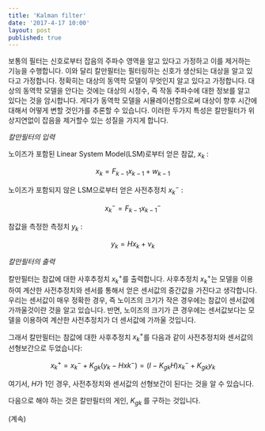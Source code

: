 ```yaml
---
title: 'Kalman filter'
date: '2017-4-17 10:00'
layout: post
published: true
---
```


보통의 필터는 신호로부터 잡음의 주파수 영역을 알고 있다고 가정하고 이를 제거하는 기능을 수행합니다. 이와 달리 칼만필터는 필터링하는 신호가 생산되는 대상을 알고 있다고 가정합니다. 정확히는 대상의 동역학 모델이 무엇인지 알고 있다고 가정합니다. 대상의 동역학 모델을 안다는 것에는 대상의 시정수, 즉 작동 주파수에 대한 정보를 알고 있다는 것을 암시합니다. 게다가 동역학 모델을 시뮬레이션함으로써 대상이 향후 시간에 대해서 어떻게 변할 것인가를 추론할 수 있습니다. 이러한 두가지 특성은 칼만필터가 위상지연없이 잡음을 제거할수 있는 성질을 가지게 합니다.

*칼만필터의 입력*

노이즈가 포함된 Linear System Model(LSM)로부터 얻은 참값, $x_k$ :

$$x_k = F_{k-1} x_{k-1} + w_{k-1}$$

노이즈가 포함되지 않은 LSM으로부터 얻은 사전추정치 $x_{k}^{-}$ :

$$x_{k}^{-}=F_{k-1} x_{k-1}^-$$

참값을 측정한 측정치 $y_{k}$ : 

$$y_{k} = H x_{k} + \nu_{k}$$

*칼만필터의 출력*

칼만필터는 참값에 대한 사후추정치 $x_k^+$를 출력합니다. 사후추정치 $x_k^+$는 모델을 이용하여 계산한 사전추정치와 센서를 통해서 얻은 센서값의 중간값을 가진다고 생각합니다. 우리는 센서값이 매우 정확한 경우, 즉 노이즈의 크기가 작은 경우에는 참값이 센서값에 가까울것이란 것을 알고 있습니다. 반면, 노이즈의 크기가 큰 경우에는 센서값보다는 모델을 이용하여 계산한 사전추정치가 더 센서값에 가까울 것입니다.

그래서 칼만필터는 참값에 대한 사후추정치 $x_k^+$를 다음과 같이 사전추정치와 센서값의 선형보간으로 두었습니다: 

$$x_k^+=x_k^- + K_{gk}(y_k-Hxk^-)=(I-K_{gk}H)x_k^- + K_{gk}y_k$$

여기서, $H$가 1인 경우, 사전추정치와 센서값의 선형보간이 된다는 것을 알 수 있습니다.

다음으로 해야 하는 것은 칼만필터의 게인, $K_{gk}$ 를 구하는 것입니다. 


(계속)

